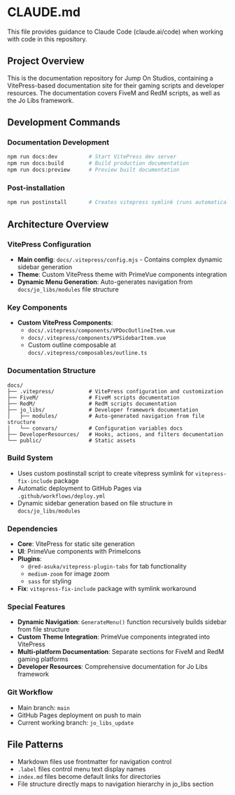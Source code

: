 # CLAUDE.md

This file provides guidance to Claude Code (claude.ai/code) when working with code in this repository.

## Project Overview

This is the documentation repository for Jump On Studios, containing a VitePress-based documentation site for their gaming scripts and developer resources. The documentation covers FiveM and RedM scripts, as well as the Jo Libs framework.

## Development Commands

### Documentation Development
```bash
npm run docs:dev          # Start VitePress dev server
npm run docs:build        # Build production documentation
npm run docs:preview      # Preview built documentation
```

### Post-installation
```bash
npm run postinstall       # Creates vitepress symlink (runs automatically)
```

## Architecture Overview

### VitePress Configuration
- **Main config**: `docs/.vitepress/config.mjs` - Contains complex dynamic sidebar generation
- **Theme**: Custom VitePress theme with PrimeVue components integration
- **Dynamic Menu Generation**: Auto-generates navigation from `docs/jo_libs/modules` file structure

### Key Components
- **Custom VitePress Components**: 
  - `docs/.vitepress/components/VPDocOutlineItem.vue`
  - `docs/.vitepress/components/VPSidebarItem.vue` 
  - Custom outline composable at `docs/.vitepress/composables/outline.ts`

### Documentation Structure
```
docs/
├── .vitepress/           # VitePress configuration and customization
├── FiveM/                # FiveM scripts documentation
├── RedM/                 # RedM scripts documentation  
├── jo_libs/              # Developer framework documentation
│   ├── modules/          # Auto-generated navigation from file structure
│   └── convars/          # Configuration variables docs
├── DeveloperResources/   # Hooks, actions, and filters documentation
└── public/               # Static assets
```

### Build System
- Uses custom postinstall script to create vitepress symlink for `vitepress-fix-include` package
- Automatic deployment to GitHub Pages via `.github/workflows/deploy.yml`
- Dynamic sidebar generation based on file structure in `docs/jo_libs/modules`

### Dependencies
- **Core**: VitePress for static site generation
- **UI**: PrimeVue components with PrimeIcons
- **Plugins**: 
  - `@red-asuka/vitepress-plugin-tabs` for tab functionality
  - `medium-zoom` for image zoom
  - `sass` for styling
- **Fix**: `vitepress-fix-include` package with symlink workaround

### Special Features
- **Dynamic Navigation**: `GenerateMenu()` function recursively builds sidebar from file structure
- **Custom Theme Integration**: PrimeVue components integrated into VitePress
- **Multi-platform Documentation**: Separate sections for FiveM and RedM gaming platforms
- **Developer Resources**: Comprehensive documentation for Jo Libs framework

### Git Workflow
- Main branch: `main`
- GitHub Pages deployment on push to main
- Current working branch: `jo_libs_update`

## File Patterns
- Markdown files use frontmatter for navigation control
- `.label` files control menu text display names
- `index.md` files become default links for directories
- File structure directly maps to navigation hierarchy in jo_libs section